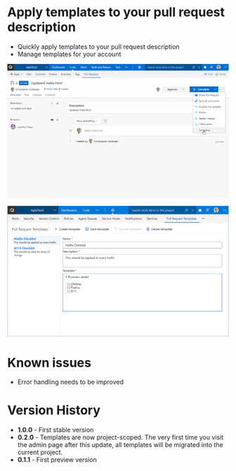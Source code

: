 # Apply templates to your pull request description

- Quickly apply templates to your pull request description
- Manage templates for your account

![Applying templates](marketplace/pr-templates1.gif)

![Managing templates](marketplace/pr-manage.png)

# Known issues

- Error handling needs to be improved

# Version History

* **1.0.0** - First stable version
* **0.2.0** - Templates are now project-scoped. The very first time you visit the admin page after this update, all templates will be migrated into the current project. 
* **0.1.1** - First preview version